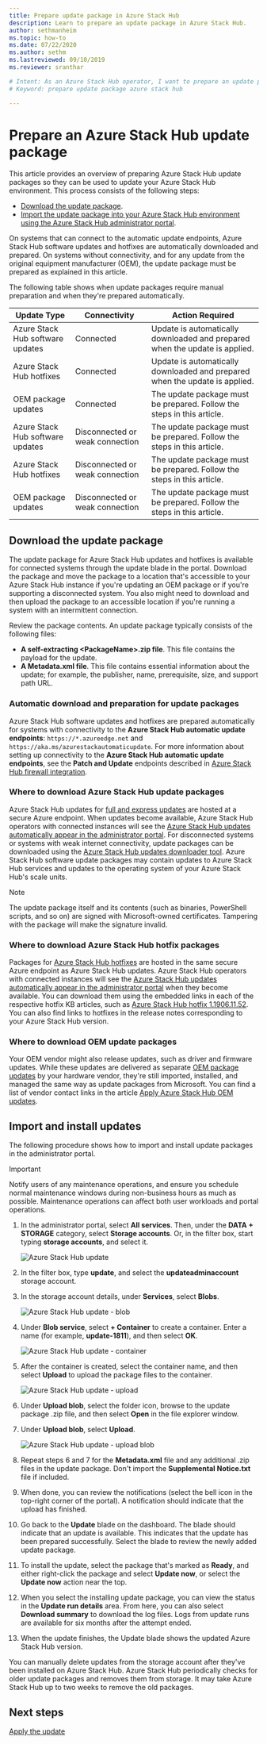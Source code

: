 ```yaml
---
title: Prepare update package in Azure Stack Hub
description: Learn to prepare an update package in Azure Stack Hub.
author: sethmanheim
ms.topic: how-to
ms.date: 07/22/2020
ms.author: sethm
ms.lastreviewed: 09/10/2019
ms.reviewer: sranthar

# Intent: As an Azure Stack Hub operator, I want to prepare an update package so I can use it to update my Azure Stack Hub environment.
# Keyword: prepare update package azure stack hub

---
```


# Prepare an Azure Stack Hub update package

This article provides an overview of preparing Azure Stack Hub update packages so they can be used to update your Azure Stack Hub environment. This process consists of the following steps:

- [Download the update package](#download-the-update-package).
- [Import the update package into your Azure Stack Hub environment using the Azure Stack Hub administrator portal](#import-and-install-updates).

On systems that can connect to the automatic update endpoints, Azure Stack Hub software updates and hotfixes are automatically downloaded and prepared. On systems without connectivity, and for any update from the original equipment manufacturer (OEM), the update package must be prepared as explained in this article.  

The following table shows when update packages require manual preparation and when they're prepared automatically.

| Update Type | Connectivity | Action Required |
| --- | --- | --- |
| Azure Stack Hub software updates | Connected | Update is automatically downloaded and prepared when the update is applied. |
| Azure Stack Hub hotfixes | Connected | Update is automatically downloaded and prepared when the update is applied. |
| OEM package updates | Connected | The update package must be prepared. Follow the steps in this article. |
| Azure Stack Hub software updates | Disconnected or weak connection | The update package must be prepared. Follow the steps in this article. |
| Azure Stack Hub hotfixes | Disconnected or weak connection | The update package must be prepared. Follow the steps in this article. |
| OEM package updates | Disconnected or weak connection | The update package must be prepared. Follow the steps in this article. |

## Download the update package

The update package for Azure Stack Hub updates and hotfixes is available for connected systems through the update blade in the portal. Download the package and move the package to a location that's accessible to your Azure Stack Hub instance if you're updating an OEM package or if you're supporting a disconnected system. You also might need to download and then upload the package to an accessible location if you're running a system with an intermittent connection.

Review the package contents. An update package typically consists of the following files:

- **A self-extracting \<PackageName>.zip file**. This file contains the payload for the update.
- **A Metadata.xml file**. This file contains essential information about the update; for example, the publisher, name, prerequisite, size, and support path URL.

### Automatic download and preparation for update packages

Azure Stack Hub software updates and hotfixes are prepared automatically for systems with connectivity to the **Azure Stack Hub automatic update endpoints**: `https://*.azureedge.net` and `https://aka.ms/azurestackautomaticupdate`. For more information about setting up connectivity to the **Azure Stack Hub automatic update endpoints**, see the **Patch and Update** endpoints described in [Azure Stack Hub firewall integration](./azure-stack-integrate-endpoints.md#ports-and-urls-outbound).

### Where to download Azure Stack Hub update packages

Azure Stack Hub updates for [full and express updates](./azure-stack-updates.md#update-package-types) are hosted at a secure Azure endpoint. When updates become available, Azure Stack Hub operators with connected instances will see the [Azure Stack Hub updates automatically appear in the administrator portal](#automatic-download-and-preparation-for-update-packages). For disconnected systems or systems with weak internet connectivity, update packages can be downloaded using the [Azure Stack Hub updates downloader tool](https://aka.ms/azurestackupdatedownload). Azure Stack Hub software update packages may contain updates to Azure Stack Hub services and updates to the operating system of your Azure Stack Hub's scale units.

>[!NOTE]
>The update package itself and its contents (such as binaries, PowerShell scripts, and so on) are signed with Microsoft-owned certificates. Tampering with the package will make the signature invalid.​

### Where to download Azure Stack Hub hotfix packages

Packages for [Azure Stack Hub hotfixes](./azure-stack-updates.md#update-package-types) are hosted in the same secure Azure endpoint as Azure Stack Hub updates. Azure Stack Hub operators with connected instances will see the [Azure Stack Hub updates automatically appear in the administrator portal](#automatic-download-and-preparation-for-update-packages) when they become available. You can download them using the embedded links in each of the respective hotfix KB articles, such as [Azure Stack Hub hotfix 1.1906.11.52](https://support.microsoft.com/help/4515650). You can also find links to hotfixes in the release notes corresponding to your Azure Stack Hub version.

### Where to download OEM update packages

Your OEM vendor might also release updates, such as driver and firmware updates. While these updates are delivered as separate [OEM package updates](./azure-stack-updates.md#update-package-types) by your hardware vendor, they're still imported, installed, and managed the same way as update packages from Microsoft. You can find a list of vendor contact links in the article [Apply Azure Stack Hub OEM updates](./azure-stack-update-oem.md#oem-contact-information).

## Import and install updates

The following procedure shows how to import and install update packages in the administrator portal.

> [!IMPORTANT]  
> Notify users of any maintenance operations, and ensure you schedule normal maintenance windows during non-business hours as much as possible. Maintenance operations can affect both user workloads and portal operations.

1. In the administrator portal, select **All services**. Then, under the **DATA + STORAGE** category, select **Storage accounts**. Or, in the filter box, start typing **storage accounts**, and select it.

    ![Azure Stack Hub update](./media/azure-stack-update-prepare-package/image1.png)

2. In the filter box, type **update**, and select the **updateadminaccount** storage account.

3. In the storage account details, under **Services**, select **Blobs**.

    ![Azure Stack Hub update - blob](./media/azure-stack-update-prepare-package/image2.png)

4. Under **Blob service**, select **+ Container** to create a container. Enter a name (for example, **update-1811**), and then select **OK**.

    ![Azure Stack Hub update - container](./media/azure-stack-update-prepare-package/image3.png)

5. After the container is created, select the container name, and then select **Upload** to upload the package files to the container.

    ![Azure Stack Hub update - upload](./media/azure-stack-update-prepare-package/image4.png)

6. Under **Upload blob**, select the folder icon, browse to the update package .zip file, and then select **Open** in the file explorer window.

7. Under **Upload blob**, select **Upload**.

    ![Azure Stack Hub update - upload blob](./media/azure-stack-update-prepare-package/image5.png)

8. Repeat steps 6 and 7 for the **Metadata.xml** file and any additional .zip files in the update package. Don't import the **Supplemental Notice.txt** file if included.

9. When done, you can review the notifications (select the bell icon in the top-right corner of the portal). A notification should indicate that the upload has finished.

10. Go back to the **Update** blade on the dashboard. The blade should indicate that an update is available. This indicates that the update has been prepared successfully. Select the blade to review the newly added update package.

11. To install the update, select the package that's marked as **Ready**, and either right-click the package and select **Update now**, or select the **Update now** action near the top.

12. When you select the installing update package, you can view the status in the **Update run details** area. From here, you can also select **Download summary** to download the log files. Logs from update runs are available for six months after the attempt ended.

13. When the update finishes, the Update blade shows the updated Azure Stack Hub version.

You can manually delete updates from the storage account after they've been installed on Azure Stack Hub. Azure Stack Hub periodically checks for older update packages and removes them from storage. It may take Azure Stack Hub up to two weeks to remove the old packages.

## Next steps

[Apply the update](azure-stack-apply-updates.md)
